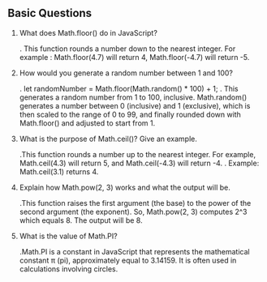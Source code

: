 ## Basic Questions

1. What does Math.floor() do in JavaScript?

    <!-- Math.floor(): -->

   . This function rounds a number down to the nearest integer.
   For example : Math.floor(4.7) will return 4,
   Math.floor(-4.7) will return -5.

2. How would you generate a random number between 1 and 100?
    <!-- Math.random() : -->

   . let randomNumber = Math.floor(Math.random() \* 100) + 1;
   . This generates a random number from 1 to 100, inclusive. Math.random() generates a number between 0 (inclusive) and 1 (exclusive), which is then scaled to the range of 0 to 99, and finally rounded down with Math.floor() and adjusted to start from 1.

3. What is the purpose of Math.ceil()? Give an example.

   <!-- Math.ceil(): -->

   .This function rounds a number up to the nearest integer. For example, Math.ceil(4.3) will return 5,
   and Math.ceil(-4.3) will return -4.
   . Example: Math.ceil(3.1) returns 4.

4. Explain how Math.pow(2, 3) works and what the output will be.
   <!-- Math.pow(): -->

   .This function raises the first argument (the base) to the power of the second argument (the exponent). So, Math.pow(2, 3) computes 2^3 which equals 8. The output will be 8.

5. What is the value of Math.PI?
   <!-- Math.PI(): -->

   .Math.PI is a constant in JavaScript that represents the mathematical constant π (pi), approximately equal to 3.14159. It is often used in calculations involving circles.

